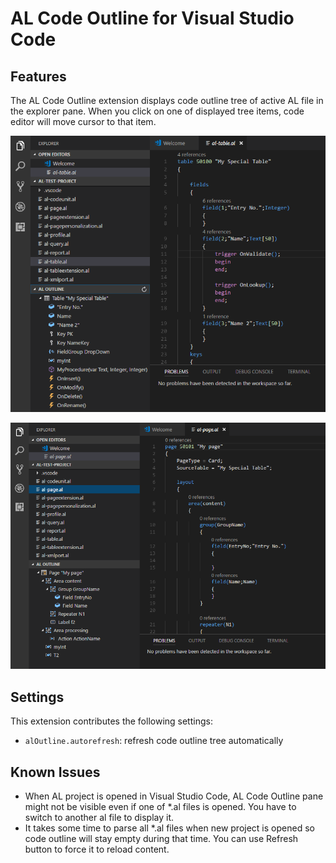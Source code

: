 # AL Code Outline for Visual Studio Code

## Features

The AL Code Outline extension displays code outline tree of active AL file in the explorer pane. When you click on one of displayed tree items, code editor will move cursor to that item.  


![Code outline for a table](resources/screen-table.png)

![Code outline for a page](resources/screen-page.png)



## Settings

This extension contributes the following settings:

* `alOutline.autorefresh`: refresh code outline tree automatically

## Known Issues

- When AL project is opened in Visual Studio Code, AL Code Outline pane might not be visible even if one of *.al files is opened. You have to switch to another al file to display it.
- It takes some time to parse all *.al files when new project is opened so code outline will stay empty during that time. You can use Refresh button to force it to reload content. 

